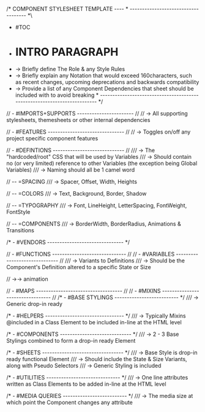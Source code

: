 /* COMPONENT STYLESHEET TEMPLATE ---- * ------------------------------------ *\
 * #TOC
 * # INTRO PARAGRAPH
 * -> Briefly define The Role & any Style Rules
 * -> Briefly explain any Notation that would exceed 160characters, such as recent changes, upcoming deprecations and backwards compatibility
 * -> Provide a list of any Component Dependencies that sheet should be included with to avoid breaking
\* ------------------------------------------------------------------------- */

// - #IMPORTS+SUPPORTS ----------------------- //
// -> All supporting stylesheets, themesheets or other internal dependencies

// - #FEATURES ------------------------------- //
// -> Toggles on/off any project specific component features

// - #DEFINTIONS ----------------------------- //
/// -> The "hardcoded/root" CSS that will be used by Variables
/// -> Should contain no (or very limited) reference to other Variables (the exception being Global Variables)
/// -> Naming should all be 1 camel word

// -- =SPACING
/// -> Spacer, Offset, Width, Heights

// -- =COLORS
/// -> Text, Background, Border, Shadow

// -- =TYPOGRAPHY
/// -> Font, LineHeight, LetterSpacing, FontWeight, FontStyle

// -- =COMPONENTS
/// -> BorderWidth, BorderRadius, Animations & Transitions

/* - #VENDORS ------------------------------- */

// - #FUNCTIONS ------------------------------ //
// - #VARIABLES ------------------------------ //
/// -> Variants to Definitions
/// -> Should be the Component's Definition altered to a specific State or Size

// ->-> animation


// - #MAPS ----------------------------------- //
// - #MIXINS --------------------------------- //
/* - #BASE STYLINGS -------------------------- */
/// -> Generic drop-in ready

/* - #HELPERS -------------------------------- */
/// -> Typically Mixins @included in a Class Element to be included in-line at the HTML level


/* - #COMPONENTS ----------------------------- */
/// -> 2 - 3 Base Stylings combined to form a drop-in ready Element

/* - #SHEETS --------------------------------- */
/// -> Base Style is drop-in ready functional Element
/// -> Should include the State & Size Variants, along with Pseudo Selectors
/// -> Generic Styling is included


/* - #UTILITIES ------------------------------ */
/// -> One line attributes written as Class Elements to be added in-line at the HTML level

/* - #MEDIA QUERIES -------------------------- */
/// -> The media size at which point the Component changes any attribute
